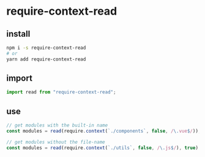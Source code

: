 # require-context-read

## install

```bash
npm i -s require-context-read
# or
yarn add require-context-read
```

## import

```js
import read from "require-context-read";
```

## use

```js
// get modules with the built-in name
const modules = read(require.context(`./components`, false, /\.vue$/));

// get modules without the file-name
const modules = read(require.context(`./utils`, false, /\.js$/), true);
```
